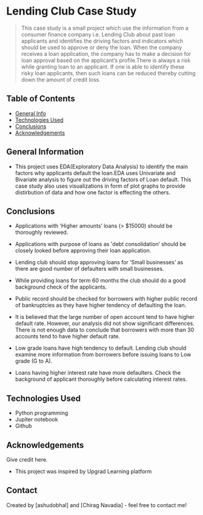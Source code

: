 # Lending Club Case Study
> This case study is a small project which use the information from a consumer finance company i.e. Lending Club about past loan applicants and identifies the driving factors and indicators which should be used to approve or deny the loan. When the company receives a loan application, the company has to make a decision for loan approval based on the applicant’s profile.There is always a risk while granting loan to an applicant. If one is able to identify these risky loan applicants, then such loans can be reduced thereby cutting down the amount of credit loss.


## Table of Contents
* [General Info](#general-information)
* [Technologies Used](#technologies-used)
* [Conclusions](#conclusions)
* [Acknowledgements](#acknowledgements)

<!-- You can include any other section that is pertinent to your problem -->

## General Information
- This project uses EDA(Exploratory Data Analysis) to identify the main factors why applicants default the loan.EDA uses Univariate and Bivariate analysis to figure out the driving factors of Loan default. This case study also uses visualizations in form of plot graphs to provide distirbution of data and how one factor is effecting the others.



<!-- You don't have to answer all the questions - just the ones relevant to your project. -->

## Conclusions
* Applications  with  ‘Higher amounts’ loans (> $15000) should be thoroughly reviewed. 

* Applications with purpose of loans as 'debt consolidation’ should be closely looked before approving their loan application.

* Lending club should stop approving loans for ‘Small businesses’  as there are good number of defaulters with small businesses.

* While providing loans for term 60 months the club should do a good background check of the applicants. 

* Public record should be checked for borrowers with higher public record of bankruptcies as they have higher tendency of defaulting the loan.

* It is believed that the large number of open account tend to have higher default rate. However, our analysis did not show significant differences. 
   There is not enough data to conclude that borrowers with more than 30 accounts tend to have higher default rate.  

* Low grade loans have high tendency to default. Lending club should examine more information from borrowers before issuing loans to Low grade (G to A).

* Loans having higher interest rate have more defaulters. Check the background of applicant thoroughly before calculating interest rates.


<!-- You don't have to answer all the questions - just the ones relevant to your project. -->


## Technologies Used
- Python programming
- Jupiter notebook
- Github


<!-- As the libraries versions keep on changing, it is recommended to mention the version of library used in this project -->

## Acknowledgements
Give credit here.
- This project was inspired by Upgrad Learning platform


## Contact
Created by [ashudobhal] and [Chirag Navadia] - feel free to contact me!


<!-- Optional -->
<!-- ## License -->
<!-- This project is open source and available under the [... License](). -->

<!-- You don't have to include all sections - just the one's relevant to your project -->
